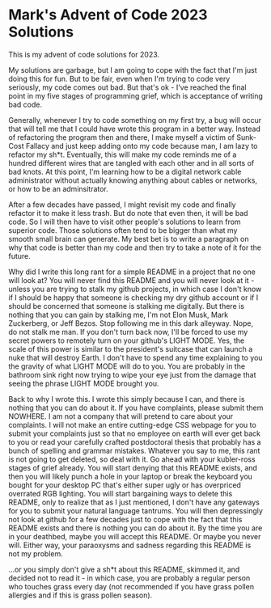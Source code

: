 # Mark's Advent of Code 2023 Solutions

This is my advent of code solutions for 2023. 

My solutions are garbage, but I am going to cope with the fact that I'm just doing this for fun. But to be fair, even when I'm trying to code very seriously, my code comes out bad. But that's ok - I've reached the final point in my five stages of programming grief, which is acceptance of writing bad code.

Generally, whenever I try to code something on my first try, a bug will occur that will tell me that I could have wrote this program in a better way. Instead of refactoring the program then and there, I make myself a victim of Sunk-Cost Fallacy and just keep adding onto my code because man, I am lazy to refactor my sh*t. Eventually, this will make my code reminds me of a hundred different wires that are tangled with each other and in all sorts of bad knots. At this point, I'm learning how to be a digital network cable administrator without actually knowing anything about cables or networks, or how to be an adminsitrator.

After a few decades have passed, I might revisit my code and finally refactor it to make it less trash. But do note that even then, it will be bad code. So I will then have to visit other people's solutions to learn from superior code. Those solutions often tend to be bigger than what my smooth small brain can generate. My best bet is to write a paragraph on why that code is better than my code and then try to take a note of it for the future.

Why did I write this long rant for a simple README in a project that no one will look at? You will never find this README and you will never look at it - unless you are trying to stalk my github projects, in which case I don't know if I should be happy that someone is checking my dry github account or if I should be concerned that someone is stalking me digitally. But there is nothing that you can gain by stalking me, I'm not Elon Musk, Mark Zuckerberg, or Jeff Bezos. Stop following me in this dark alleyway. Nope, do not stalk me man. If you don't turn back now, I'll be forced to use my secret powers to remotely turn on your github's LIGHT MODE. Yes, the scale of this power is similar to the president's suitcase that can launch a nuke that will destroy Earth. I don't have to spend any time explaining to you the gravity of what LIGHT MODE will do to you. You are probably in the bathroom sink right now trying to wipe your eye just from the damage that seeing the phrase LIGHT MODE brought you.

Back to why I wrote this. I wrote this simply because I can, and there is nothing that you can do about it. If you have complaints, please submit them NOWHERE. I am not a company that will pretend to care about your complaints. I will not make an entire cutting-edge CSS webpage for you to submit your complaints just so that no employee on earth will ever get back to you or read your carefully crafted postdoctoral thesis that probably has a bunch of spelling and grammar mistakes. Whatever you say to me, this rant is not going to get deleted, so deal with it. Go ahead with your kubler-ross stages of grief already. You will start denying that this README exists, and then you will likely punch a hole in your laptop or break the keyboard you bought for your desktop PC that's either super ugly or has overpriced overrated RGB lighting. You will start bargaining ways to delete this README, only to realize that as I just mentioned, I don't have any gateways for you to submit your natural language tantrums. You will then depressingly not look at github for a few decades just to cope with the fact that this README exists and there is nothing you can do about it. By the time you are in your deathbed, maybe you will accept this README. Or maybe you never will. Either way, your paraoxysms and sadness regarding this README is not my problem.

...or you simply don't give a sh*t about this README, skimmed it, and decided not to read it - in which case, you are probably a regular person who touches grass every day (not recommended if you have grass pollen allergies and if this is grass pollen season).
